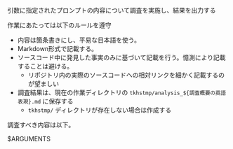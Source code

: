 引数に指定されたプロンプトの内容について調査を実施し、結果を出力する

作業にあたっては以下のルールを遵守

- 内容は箇条書きにし、平易な日本語を使う。
- Markdown形式で記載する。
- ソースコード中に発見した事実のみに基づいて記載を行う。憶測により記載することは避ける。
  - リポジトリ内の実際のソースコードへの相対リンクを細かく記載するのが望ましい
- 調査結果は、現在の作業ディレクトリの `tkhstmp/analysis_${調査概要の英語表現}.md` に保存する
  - `tkhstmp/` ディレクトリが存在しない場合は作成する

調査すべき内容は以下。

$ARGUMENTS
